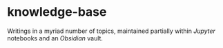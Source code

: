 # knowledge-base
Writings in a myriad number of topics, maintained partially within *Jupyter* notebooks and an *Obsidian* vault.